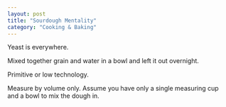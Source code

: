 ```yaml
---
layout: post
title: "Sourdough Mentality"
category: "Cooking & Baking"
---
```


Yeast is everywhere. 

Mixed together grain and water in a bowl and left it out overnight. 

Primitive or low technology. 

Measure by volume only. Assume you have only a single measuring cup and a bowl to mix the dough in.
